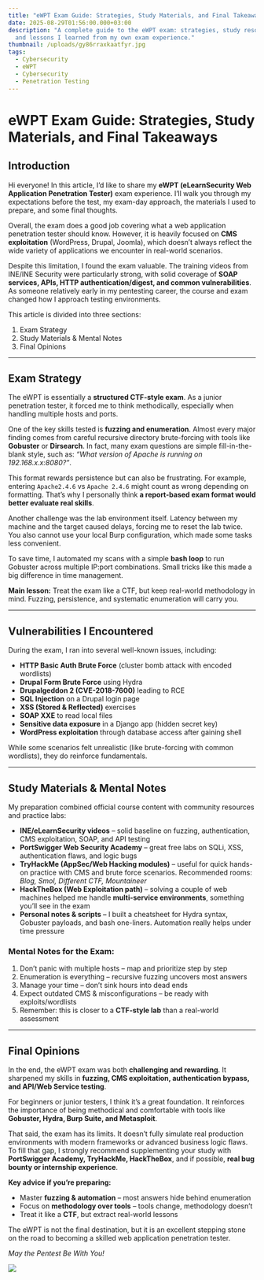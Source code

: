 ```yaml
---
title: "eWPT Exam Guide: Strategies, Study Materials, and Final Takeaways"
date: 2025-08-29T01:56:00.000+03:00
description: "A complete guide to the eWPT exam: strategies, study resources,
  and lessons I learned from my own exam experience."
thumbnail: /uploads/gy86rraxkaatfyr.jpg
tags:
  - Cybersecurity
  - eWPT
  - Cybersecurity
  - Penetration Testing
---
```

# eWPT Exam Guide: Strategies, Study Materials, and Final Takeaways

## Introduction

Hi everyone! In this article, I’d like to share my **eWPT (eLearnSecurity Web Application Penetration Tester)** exam experience. I’ll walk you through my expectations before the test, my exam-day approach, the materials I used to prepare, and some final thoughts.  

Overall, the exam does a good job covering what a web application penetration tester should know. However, it is heavily focused on **CMS exploitation** (WordPress, Drupal, Joomla), which doesn’t always reflect the wide variety of applications we encounter in real-world scenarios.  

Despite this limitation, I found the exam valuable. The training videos from INE/INE Security were particularly strong, with solid coverage of **SOAP services, APIs, HTTP authentication/digest, and common vulnerabilities**. As someone relatively early in my pentesting career, the course and exam changed how I approach testing environments.  

This article is divided into three sections:  

1. Exam Strategy  
2. Study Materials & Mental Notes  
3. Final Opinions  

- - -

## Exam Strategy

The eWPT is essentially a **structured CTF-style exam**. As a junior penetration tester, it forced me to think methodically, especially when handling multiple hosts and ports.  

One of the key skills tested is **fuzzing and enumeration**. Almost every major finding comes from careful recursive directory brute-forcing with tools like **Gobuster** or **Dirsearch**. In fact, many exam questions are simple fill-in-the-blank style, such as: *“What version of Apache is running on 192.168.x.x:8080?”*.  

This format rewards persistence but can also be frustrating. For example, entering `Apache2.4.6` vs `Apache 2.4.6` might count as wrong depending on formatting. That’s why I personally think **a report-based exam format would better evaluate real skills**.  

Another challenge was the lab environment itself. Latency between my machine and the target caused delays, forcing me to reset the lab twice. You also cannot use your local Burp configuration, which made some tasks less convenient.  

To save time, I automated my scans with a simple **bash loop** to run Gobuster across multiple IP:port combinations. Small tricks like this made a big difference in time management.  

**Main lesson:** Treat the exam like a CTF, but keep real-world methodology in mind. Fuzzing, persistence, and systematic enumeration will carry you.  

- - -

## Vulnerabilities I Encountered

During the exam, I ran into several well-known issues, including:  

* **HTTP Basic Auth Brute Force** (cluster bomb attack with encoded wordlists)  
* **Drupal Form Brute Force** using Hydra  
* **Drupalgeddon 2 (CVE-2018-7600)** leading to RCE  
* **SQL Injection** on a Drupal login page  
* **XSS (Stored & Reflected)** exercises  
* **SOAP XXE** to read local files  
* **Sensitive data exposure** in a Django app (hidden secret key)  
* **WordPress exploitation** through database access after gaining shell  

While some scenarios felt unrealistic (like brute-forcing with common wordlists), they do reinforce fundamentals.  

- - -

## Study Materials & Mental Notes

My preparation combined official course content with community resources and practice labs:  

* **INE/eLearnSecurity videos** – solid baseline on fuzzing, authentication, CMS exploitation, SOAP, and API testing  
* **PortSwigger Web Security Academy** – great free labs on SQLi, XSS, authentication flaws, and logic bugs  
* **TryHackMe (AppSec/Web Hacking modules)** – useful for quick hands-on practice with CMS and brute force scenarios. Recommended rooms: *Blog, Smol, Different CTF, Mountaineer*  
* **HackTheBox (Web Exploitation path)** – solving a couple of web machines helped me handle **multi-service environments**, something you’ll see in the exam  
* **Personal notes & scripts** – I built a cheatsheet for Hydra syntax, Gobuster payloads, and bash one-liners. Automation really helps under time pressure  

### Mental Notes for the Exam:

1. Don’t panic with multiple hosts – map and prioritize step by step  
2. Enumeration is everything – recursive fuzzing uncovers most answers  
3. Manage your time – don’t sink hours into dead ends  
4. Expect outdated CMS & misconfigurations – be ready with exploits/wordlists  
5. Remember: this is closer to a **CTF-style lab** than a real-world assessment  

- - -

## Final Opinions

In the end, the eWPT exam was both **challenging and rewarding**. It sharpened my skills in **fuzzing, CMS exploitation, authentication bypass, and API/Web Service testing**.  

For beginners or junior testers, I think it’s a great foundation. It reinforces the importance of being methodical and comfortable with tools like **Gobuster, Hydra, Burp Suite, and Metasploit**.  

That said, the exam has its limits. It doesn’t fully simulate real production environments with modern frameworks or advanced business logic flaws. To fill that gap, I strongly recommend supplementing your study with **PortSwigger Academy, TryHackMe, HackTheBox**, and if possible, **real bug bounty or internship experience**.  

**Key advice if you’re preparing:**  

* Master **fuzzing & automation** – most answers hide behind enumeration  
* Focus on **methodology over tools** – tools change, methodology doesn’t  
* Treat it like a **CTF**, but extract real-world lessons  

The eWPT is not the final destination, but it is an excellent stepping stone on the road to becoming a skilled web application penetration tester.  

*May the Pentest Be With You!*

![](/uploads/gy86rraxkaatfyr.jpg)
